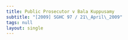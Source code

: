```yaml
---
title: Public Prosecutor v Bala Kuppusamy
subtitle: "[2009] SGHC 97 / 21\_April\_2009"
tags: null
layout: single
---
```



